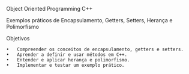 Object Oriented Programming C++


Exemplos práticos de Encapsulamento, Getters, Setters, Herança e Polimorfismo


Objetivos

	•	Compreender os conceitos de encapsulamento, getters e setters.
	•	Aprender a definir e usar métodos em C++.
	•	Entender e aplicar herança e polimorfismo.
	•	Implementar e testar um exemplo prático.
